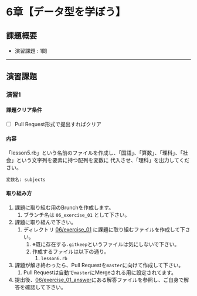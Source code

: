 # 6章【データ型を学ぼう】

## 課題概要
 - 演習課題 : 1問

---
## 演習課題
### 演習1
#### 課題クリア条件
- [ ] Pull Request形式で提出すればクリア

#### 内容
「lesson5.rb」という名前のファイルを作成し、「国語」、「算数」、「理科」、「社会」という文字列を要素に持つ配列を変数に 代入させ、「理科」を出力してください。
```
変数名: subjects
```

#### 取り組み方
1. 課題に取り組む用のBrunchを作成します。
   1. ブランチ名は `06_exercise_01` として下さい。
1. 課題に取り組んで下さい。
   1. ディレクトリ [06/exercise_01](./exercise_01) に課題に取り組むファイルを作成して下さい。
      1. ※既に存在する`.gitkeep`というファイルは気にしないで下さい。
      1. 作成するファイルは以下の通り。
         1. `lesson6.rb`
1. 課題が解き終わったら、Pull Requestを`master`に向けて作成して下さい。
   1. Pull Requestは自動で`master`にMergeされる用に設定されてます。
1. 提出後、[06/exercise_01_answer](./exercise_01_answer)にある解答ファイルを参照し、ご自身で解答を確認して下さい。
